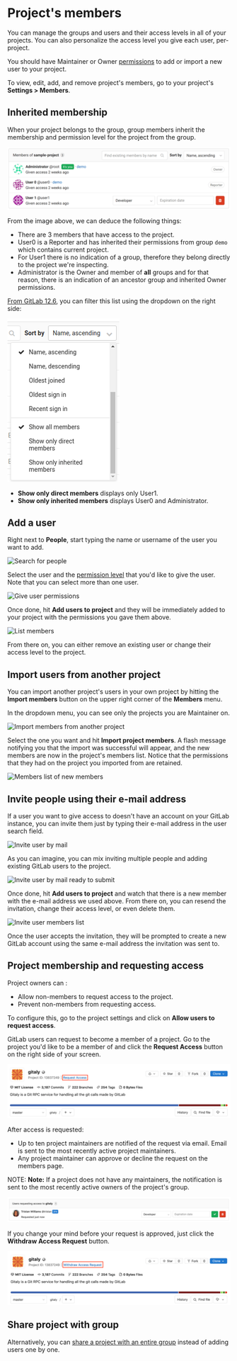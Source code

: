 # Project's members

You can manage the groups and users and their access levels in all of your
projects. You can also personalize the access level you give each user,
per-project.

You should have Maintainer or Owner [permissions](../../permissions.md) to add
or import a new user to your project.

To view, edit, add, and remove project's members, go to your
project's **Settings > Members**.

## Inherited membership

When your project belongs to the group, group members inherit the membership and permission
level for the project from the group.

![Project members page](img/project_members.png)

From the image above, we can deduce the following things:

- There are 3 members that have access to the project.
- User0 is a Reporter and has inherited their permissions from group `demo`
  which contains current project.
- For User1 there is no indication of a group, therefore they belong directly
  to the project we're inspecting.
- Administrator is the Owner and member of **all** groups and for that reason,
  there is an indication of an ancestor group and inherited Owner permissions.

[From GitLab 12.6](https://gitlab.com/gitlab-org/gitlab/issues/21727), you can filter this list
using the dropdown on the right side:

![Project members filter](img/project_members_filter_v12_6.png)

- **Show only direct members** displays only User1.
- **Show only inherited members** displays User0 and Administrator.

## Add a user

Right next to **People**, start typing the name or username of the user you
want to add.

![Search for people](img/add_user_search_people.png)

Select the user and the [permission level](../../permissions.md)
that you'd like to give the user. Note that you can select more than one user.

![Give user permissions](img/add_user_give_permissions.png)

Once done, hit **Add users to project** and they will be immediately added to
your project with the permissions you gave them above.

![List members](img/add_user_list_members.png)

From there on, you can either remove an existing user or change their access
level to the project.

## Import users from another project

You can import another project's users in your own project by hitting the
**Import members** button on the upper right corner of the **Members** menu.

In the dropdown menu, you can see only the projects you are Maintainer on.

![Import members from another project](img/add_user_import_members_from_another_project.png)

Select the one you want and hit **Import project members**. A flash message
notifying you that the import was successful will appear, and the new members
are now in the project's members list. Notice that the permissions that they
had on the project you imported from are retained.

![Members list of new members](img/add_user_imported_members.png)

## Invite people using their e-mail address

If a user you want to give access to doesn't have an account on your GitLab
instance, you can invite them just by typing their e-mail address in the
user search field.

![Invite user by mail](img/add_user_email_search.png)

As you can imagine, you can mix inviting multiple people and adding existing
GitLab users to the project.

![Invite user by mail ready to submit](img/add_user_email_ready.png)

Once done, hit **Add users to project** and watch that there is a new member
with the e-mail address we used above. From there on, you can resend the
invitation, change their access level, or even delete them.

![Invite user members list](img/add_user_email_accept.png)

Once the user accepts the invitation, they will be prompted to create a new
GitLab account using the same e-mail address the invitation was sent to.

## Project membership and requesting access

Project owners can :

- Allow non-members to request access to the project.
- Prevent non-members from requesting access.

To configure this, go to the project settings and click on **Allow users to request access**.

GitLab users can request to become a member of a project. Go to the project you'd
like to be a member of and click the **Request Access** button on the right
side of your screen.

![Request access button](img/request_access_button.png)

After access is requested:

- Up to ten project maintainers are notified of the request via email.
  Email is sent to the most recently active project maintainers.
- Any project maintainer can approve or decline the request on the members page.

NOTE: **Note:**
If a project does not have any maintainers, the notification is sent to the
most recently active owners of the project's group.

![Manage access requests](img/access_requests_management.png)

If you change your mind before your request is approved, just click the
**Withdraw Access Request** button.

![Withdraw access request button](img/withdraw_access_request_button.png)

## Share project with group

Alternatively, you can [share a project with an entire group](share_project_with_groups.md) instead of adding users one by one.
